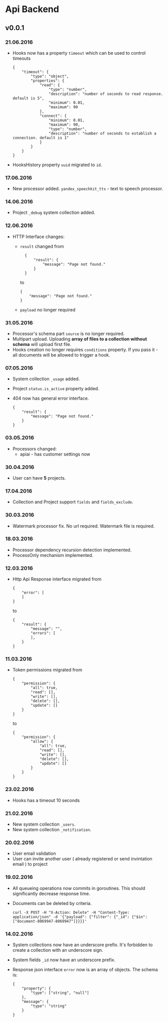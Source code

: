 # Api Backend

## v0.0.1

### 21.06.2016
  
  * Hooks now has a property `timeout` which can be used to control timeouts

        {
            "timeout": {
                "type": "object",
                "properties": {
                    "read": {
                        "type": "number",
                        "description": "number of seconds to read response. default is 5",
                        "minimum": 0.01,
                        "maximum": 90
                    },
                    "connect": {
                        "minimum": 0.01,
                        "maximum": 90,
                        "type": "number",
                        "description": "number of seconds to establish a connection. default is 1"
                    }
                }
            }
        }

  * HooksHistory property `uuid` migrated to `id`.


### 17.06.2016

  * New processor added. `yandex_speechkit_tts` - text to speech processor.

### 14.06.2016

  * Project `_debug` system collection added.

### 12.06.2016

  * HTTP Interface changes:

    * `result` changed from

            {
                "result": {
                    "message": "Page not found."
                }
            }

      to

          {
              "message": "Page not found."
          }

    * `payload` no longer required

### 31.05.2016
  
  * Processor's schema part `source` is no longer required.
  * Multipart upload. Uploading **array of files to a collection without schema** will upload first file.
  * Hooks creation no longer requires `conditions` property. If you pass it - all documents will be allowed to trigger a hook.

### 07.05.2016
  
  * System collection `_usage` added.
  * Project `status.is_active` property added.
  * 404 now has general error interface.

        {
            "result": {
                "message": "Page not found."
            }
        }

### 03.05.2016
  
  * Processors changed:
      * apiai - has customer settings now


### 30.04.2016
  
  * User can have **5** projects.

### 17.04.2016

  * Collection and Project support `fields` and `fields_exclude`.

### 30.03.2016

  * Watermark processor fix. No url required. Watermark file is required.
  
### 18.03.2016

  * Processor dependency recursion detection implemented.
  * ProcessOnly mechanism implemented.
  

### 12.03.2016

  * Http Api Response interface migrated from

        {
            "error": [
            ]
        }

    to 

        {
            "result": {
                "message": "",
                "errors": [
                ],
            }
        }

### 11.03.2016

  * Token permissions migrated from

        {
            "permission": {
                "all": true,
                "read": [],
                "write": [],
                "delete": [],
                "update": []
            }
        }

    to 

        {
            "permission": {
                "allow": {
                    "all": true,
                    "read": [],
                    "write": [],
                    "delete": [],
                    "update": []
                }
            }
        }


### 23.02.2016
  
  * Hooks has a timeout 10 seconds

### 21.02.2016
  
  * New system collection `_users`.
  * New system collection `_notification`.

### 20.02.2016
  
  * User email validation
  * User can invite another user ( already registered or send invintation email ) to project

### 19.02.2016
  
  * All queueing operations now commits in goroutines. This should significantly decrease response time.
  * Documents can be deleted by criteria. 

        curl -X POST -H "X-Action: Delete" -H "Content-Type: application/json" -d '{"payload": {"filter": {"_id": {"$in": ["document-8069947-8069947"]}}}}'

### 14.02.2016

  * System collections now have an underscore prefix. It's forbidden to create a collection with an underscore sign.
  * System fields `_id` now have an underscore prefix.
  * Response json interface `error` now is an array of objects. The schema is:

        {
            "property": {
                "type": ["string", "null"]
            },
            "message": {
            	"type": "string"
            }
        }
  